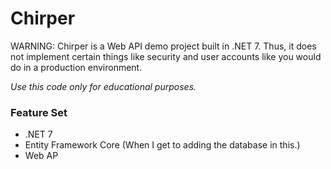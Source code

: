 # Chirper

WARNING: Chirper is a Web API demo project built in .NET 7. Thus, it does not implement certain things like security and user accounts like you would do in a production environment.

*Use this code only for educational purposes.*

### Feature Set

* .NET 7
* Entity Framework Core (When I get to adding the database in this.)
* Web AP
